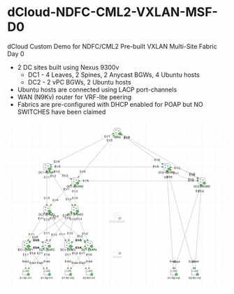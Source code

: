 # dCloud-NDFC-CML2-VXLAN-MSF-D0

dCloud Custom Demo for NDFC/CML2 
Pre-built VXLAN Multi-Site Fabric Day 0
- 2 DC sites built using Nexus 9300v
  - DC1 - 4 Leaves, 2 Spines, 2 Anycast BGWs, 4 Ubuntu hosts
  - DC2 - 2 vPC BGWs, 2 Ubuntu hosts
- Ubuntu hosts are connected using LACP port-channels
- WAN (N9Kv) router for VRF-lite peering
- Fabrics are pre-configured with DHCP enabled for POAP but NO SWITCHES have been claimed

![Alt text](image.png)